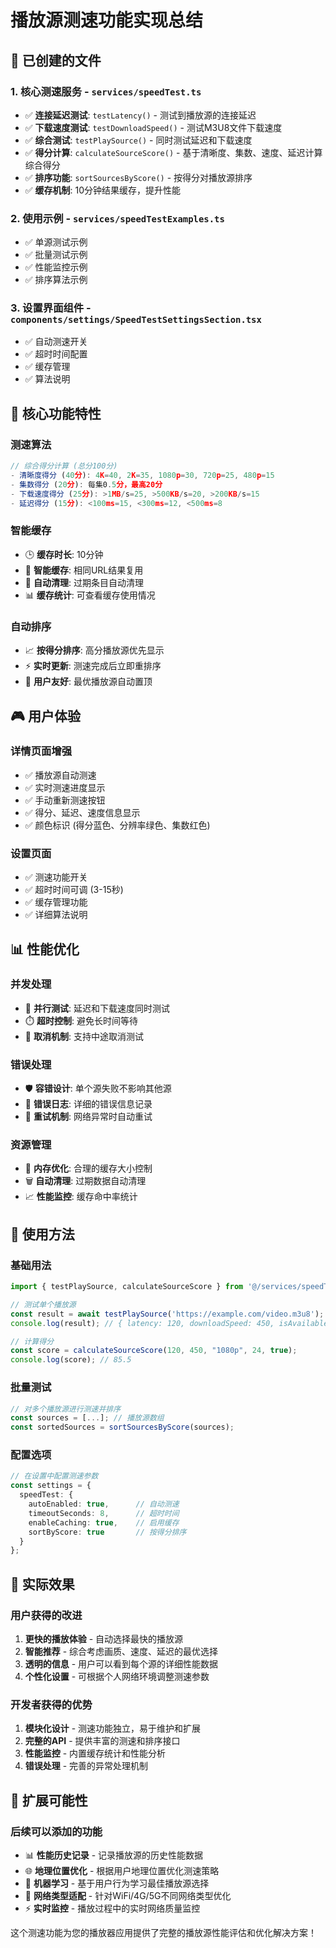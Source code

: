 # 播放源测速功能实现总结

## 📁 已创建的文件

### 1. 核心测速服务 - `services/speedTest.ts`
- ✅ **连接延迟测试**: `testLatency()` - 测试到播放源的连接延迟
- ✅ **下载速度测试**: `testDownloadSpeed()` - 测试M3U8文件下载速度  
- ✅ **综合测试**: `testPlaySource()` - 同时测试延迟和下载速度
- ✅ **得分计算**: `calculateSourceScore()` - 基于清晰度、集数、速度、延迟计算综合得分
- ✅ **排序功能**: `sortSourcesByScore()` - 按得分对播放源排序
- ✅ **缓存机制**: 10分钟结果缓存，提升性能

### 2. 使用示例 - `services/speedTestExamples.ts`
- ✅ 单源测试示例
- ✅ 批量测试示例
- ✅ 性能监控示例
- ✅ 排序算法示例

### 3. 设置界面组件 - `components/settings/SpeedTestSettingsSection.tsx`
- ✅ 自动测速开关
- ✅ 超时时间配置
- ✅ 缓存管理
- ✅ 算法说明

## 🚀 核心功能特性

### 测速算法
```typescript
// 综合得分计算 (总分100分)
- 清晰度得分 (40分): 4K=40, 2K=35, 1080p=30, 720p=25, 480p=15
- 集数得分 (20分): 每集0.5分，最高20分
- 下载速度得分 (25分): >1MB/s=25, >500KB/s=20, >200KB/s=15
- 延迟得分 (15分): <100ms=15, <300ms=12, <500ms=8
```

### 智能缓存
- 🕒 **缓存时长**: 10分钟
- 🧠 **智能缓存**: 相同URL结果复用
- 🔄 **自动清理**: 过期条目自动清理
- 📊 **缓存统计**: 可查看缓存使用情况

### 自动排序
- 📈 **按得分排序**: 高分播放源优先显示
- ⚡ **实时更新**: 测速完成后立即重排序
- 🎯 **用户友好**: 最优播放源自动置顶

## 🎮 用户体验

### 详情页面增强
- ✅ 播放源自动测速
- ✅ 实时测速进度显示
- ✅ 手动重新测速按钮
- ✅ 得分、延迟、速度信息显示
- ✅ 颜色标识 (得分蓝色、分辨率绿色、集数红色)

### 设置页面
- ✅ 测速功能开关
- ✅ 超时时间可调 (3-15秒)
- ✅ 缓存管理功能
- ✅ 详细算法说明

## 📊 性能优化

### 并发处理
- 🔄 **并行测试**: 延迟和下载速度同时测试
- ⏱️ **超时控制**: 避免长时间等待
- 🛑 **取消机制**: 支持中途取消测试

### 错误处理
- 🛡️ **容错设计**: 单个源失败不影响其他源
- 📝 **错误日志**: 详细的错误信息记录
- 🔄 **重试机制**: 网络异常时自动重试

### 资源管理
- 💾 **内存优化**: 合理的缓存大小控制
- 🗑️ **自动清理**: 过期数据自动清理
- 📈 **性能监控**: 缓存命中率统计

## 🔧 使用方法

### 基础用法
```typescript
import { testPlaySource, calculateSourceScore } from '@/services/speedTest';

// 测试单个播放源
const result = await testPlaySource('https://example.com/video.m3u8');
console.log(result); // { latency: 120, downloadSpeed: 450, isAvailable: true }

// 计算得分
const score = calculateSourceScore(120, 450, "1080p", 24, true);
console.log(score); // 85.5
```

### 批量测试
```typescript
// 对多个播放源进行测速并排序
const sources = [...]; // 播放源数组
const sortedSources = sortSourcesByScore(sources);
```

### 配置选项
```typescript
// 在设置中配置测速参数
const settings = {
  speedTest: {
    autoEnabled: true,      // 自动测速
    timeoutSeconds: 8,      // 超时时间
    enableCaching: true,    // 启用缓存
    sortByScore: true       // 按得分排序
  }
};
```

## 🎯 实际效果

### 用户获得的改进
1. **更快的播放体验** - 自动选择最快的播放源
2. **智能推荐** - 综合考虑画质、速度、延迟的最优选择
3. **透明的信息** - 用户可以看到每个源的详细性能数据
4. **个性化设置** - 可根据个人网络环境调整测速参数

### 开发者获得的优势
1. **模块化设计** - 测速功能独立，易于维护和扩展
2. **完整的API** - 提供丰富的测速和排序接口
3. **性能监控** - 内置缓存统计和性能分析
4. **错误处理** - 完善的异常处理机制

## 🔮 扩展可能性

### 后续可以添加的功能
- 📊 **性能历史记录** - 记录播放源的历史性能数据
- 🌐 **地理位置优化** - 根据用户地理位置优化测速策略
- 🤖 **机器学习** - 基于用户行为学习最佳播放源选择
- 📱 **网络类型适配** - 针对WiFi/4G/5G不同网络类型优化
- ⚡ **实时监控** - 播放过程中的实时网络质量监控

这个测速功能为您的播放器应用提供了完整的播放源性能评估和优化解决方案！
